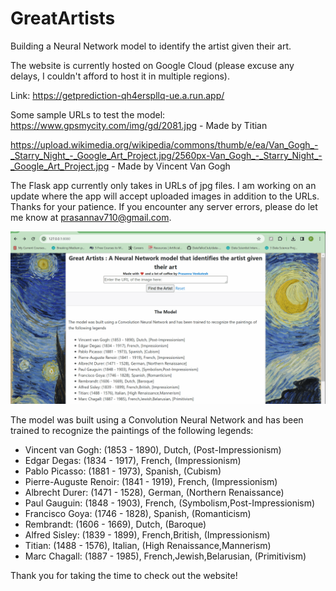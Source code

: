 # GreatArtists
Building a Neural Network model to identify the artist given their art.

The website is currently hosted on Google Cloud (please excuse any delays, I couldn't afford to host it in multiple regions). 

Link: https://getprediction-qh4erspllq-ue.a.run.app/

Some sample URLs to test the model: https://www.gpsmycity.com/img/gd/2081.jpg - Made by Titian

https://upload.wikimedia.org/wikipedia/commons/thumb/e/ea/Van_Gogh_-_Starry_Night_-_Google_Art_Project.jpg/2560px-Van_Gogh_-_Starry_Night_-_Google_Art_Project.jpg - Made by Vincent Van Gogh

The Flask app currently only takes in URLs of jpg files. I am working on an update where the app will accept uploaded images in addition to the URLs. Thanks for your patience.
If you encounter any server errors, please do let me know at prasannav710@gmail.com.

![Alt Text](GreatArtists.gif)

The model was built using a Convolution Neural Network and has been trained to recognize the paintings of the following legends:

- Vincent van Gogh: (1853 - 1890), Dutch, (Post-Impressionism)
- Edgar Degas: (1834 - 1917), French, (Impressionism)
- Pablo Picasso: (1881 - 1973), Spanish, (Cubism)
- Pierre-Auguste Renoir: (1841 - 1919), French, (Impressionism)
- Albrecht Durer: (1471 - 1528), German, (Northern Renaissance)
- Paul Gauguin: (1848 - 1903), French, (Symbolism,Post-Impressionism)
- Francisco Goya: (1746 - 1828), Spanish, (Romanticism)
- Rembrandt: (1606 - 1669), Dutch, (Baroque)
- Alfred Sisley: (1839 - 1899), French,British, (Impressionism)
- Titian: (1488 - 1576), Italian, (High Renaissance,Mannerism)
- Marc Chagall: (1887 - 1985), French,Jewish,Belarusian, (Primitivism)

Thank you for taking the time to check out the website!
